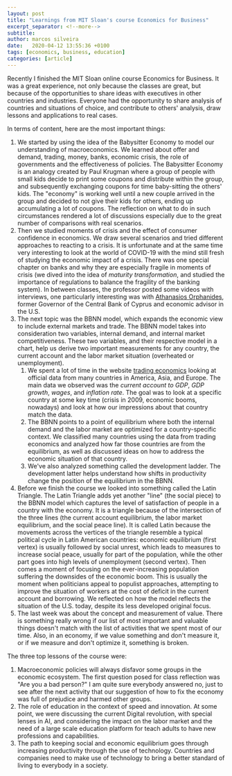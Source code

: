 ```yaml
---
layout: post
title: "Learnings from MIT Sloan's course Economics for Business"
excerpt_separator: <!--more-->
subtitle: 
author: marcos silveira
date:   2020-04-12 13:55:36 +0100
tags: [economics, business, education]
categories: [article]
---
```


Recently I finished the MIT Sloan online course Economics for Business. It was a great experience, not only because the classes are great, but because of the opportunities to share ideas with executives in other countries and industries. Everyone had the opportunity to share analysis of countries and situations of choice, and contribute to others' analysis, draw lessons and applications to real cases.

In terms of content, here are the most important things:
<!--more-->

1. We started by using the idea of the Babysitter Economy to model our understanding of macroeconomics. We learned about offer and demand, trading, money, banks, economic crisis, the role of governments and the effectiveness of policies. The Babysitter Economy is an analogy created by Paul Krugman where a group of people with small kids decide to print some coupons and distribute within the group, and subsequently exchanging coupons for time baby-sitting the others' kids. The "economy" is working well until a new couple arrived in the group and decided to not give their kids for others, ending up accumulating a lot of coupons. The reflection on what to do in such circumstances rendered a lot of discussions especially due to the great number of comparisons with real scenarios. 
2. Then we studied moments of crisis and the effect of consumer confidence in economics. We draw several scenarios and tried different approaches to reacting to a crisis. It is unfortunate and at the same time very interesting to look at the world of COVID-19 with the mind still fresh of studying the economic impact of a crisis. There was one special chapter on banks and why they are especially fragile in moments of crisis (we dived into the idea of *maturity transformation*, and studied the importance of regulations to balance the fragility of the banking system). In between classes, the professor posted some videos with interviews, one particularly interesting was with [Athanasios Orphanides](https://en.wikipedia.org/wiki/Athanasios_Orphanides), former Governor of the Central Bank of Cyprus and economic advisor in the U.S.
3. The next topic was the BBNN model, which expands the economic view to include external markets and trade. The BBNN model takes into consideration two variables, internal demand, and internal market competitiveness. These two variables, and their respective model in a chart, help us derive two important measurements for any country, the current account and the labor market situation (overheated or unemployment).
   1.  We spent a lot of time in the website [trading economics](https://tradingeconomics.com/) looking at official data from many countries in America, Asia, and Europe. The main data we observed was the *current account to GDP*, *GDP growth*, *wages*, and *inflation rate*. The goal was to look at a specific country at some key time (crisis in 2009, economic booms, nowadays) and look at how our impressions about that country match the data.
   2. The BBNN points to a point of equilibrium where both the internal demand and the labor market are optimized for a country-specific context. We classified many countries using the data from trading economics and analyzed how far those countries are from the equilibrium, as well as discussed ideas on how to address the economic situation of that country.
   3. We've also analyzed something called the development ladder. The development latter helps understand how shifts in productivity change the position of the equilibrium in the BBNN.
4. Before we finish the course we looked into something called the Latin Triangle. The Latin Triangle adds yet another "line" (the social piece) to the BBNN model which captures the level of satisfaction of people in a country with the economy. It is a triangle because of the intersection of the three lines (the current account equilibrium, the labor market equilibrium, and the social peace line). It is called Latin because the movements across the vertices of the triangle resemble a typical political cycle in Latin American countries: economic equilibrium (first vertex) is usually followed by social unrest, which leads to measures to increase social peace, usually for part of the population, while the other part goes into high levels of unemployment (second vertex). Then comes a moment of focusing on the ever-increasing population suffering the downsides of the economic boom. This is usually the moment when politicians appeal to populist approaches, attempting to improve the situation of workers at the cost of deficit in the current account and borrowing. We reflected on how the model reflects the situation of the U.S. today, despite its less developed original focus.
5. The last week was about the concept and measurement of value. There is something really wrong if our list of most important and valuable things doesn't match with the list of activities that we spent most of our time. Also, in an economy, if we value something and don't measure it, or if we measure and don't optimize it, something is broken.

The three top lessons of the course were:

1. Macroeconomic policies will always disfavor some groups in the economic ecosystem. The first question posed for class reflection was "Are you a bad person?" I am quite sure everybody answered no, just to see after the next activity that our suggestion of how to fix the economy was full of prejudice and harmed other groups. 
2. The role of education in the context of speed and innovation. At some point, we were discussing the current Digital revolution, with special lenses in AI, and considering the impact on the labor market and the need of a large scale education platform for teach adults to have new professions and capabilities.
3. The path to keeping social and economic equilibrium goes through increasing productivity through the use of technology. Countries and companies need to make use of technology to bring a better standard of living to everybody in a society.


